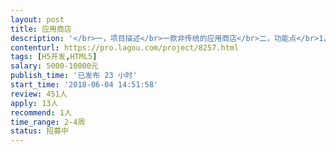 ```yaml
---                
layout: post       
title: 应用商店           
description: '</br>一，项目描述</br>一款非传统的应用商店</br>二，功能点</br>1，支持app分类下载</br>2，快讯</br>3，评测，投票</br>4，排行</br>三，类似产品</br>豌豆荚</br>四，人员要求</br>原生，混合开发和H5均可。</br>时间一定要充裕，技术过硬，对应用市场了解。最好对数字货币也了解。</br>如果是团队更好，可以产品UI开发一起做，能力强的个人全包也OK。</br>善于沟通，善于沟通，善于沟通！</br>五，时间要求</br>在本月上线，随后可长期维护合作。</br>'     
contenturl: https://pro.lagou.com/project/8257.html      
tags: [H5开发,HTML5]            
salary: 5000-10000元          
publish_time: '已发布 23 小时'         
start_time: '2018-06-04 14:51:58'           
review: 451人                   
apply: 13人                   
recommend: 1人                   
time_range: 2-4周              
status: 招募中                  
---                 
```

